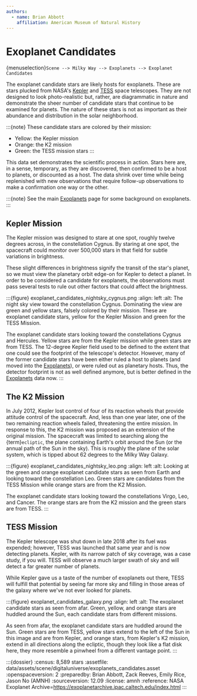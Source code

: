 ```yaml
---
authors:
  - name: Brian Abbott
    affiliation: American Museum of Natural History
---
```



# Exoplanet Candidates

{menuselection}`Scene --> Milky Way --> Exoplanets --> Exoplanet Candidates`


The exoplanet candidate stars are likely hosts for exoplanets. These are stars plucked from NASA's [Kepler](https://en.wikipedia.org/wiki/Kepler_space_telescope) and [TESS](https://en.wikipedia.org/wiki/Transiting_Exoplanet_Survey_Satellite) space telescopes. They are not designed to look photo-realistic but, rather, are diagrammatic in nature and demonstrate the sheer number of candidate stars that continue to be examined for planets. The nature of these stars is not as important as their abundance and distribution in the solar neighborhood.


:::{note}
These candidate stars are colored by their mission:
- Yellow: the Kepler mission
- Orange: the K2 mission
- Green: the TESS mission stars
:::

This data set demonstrates the scientific process in action. Stars here are, in a sense, temporary, as they are discovered, then confirmed to be a host to planets, or discounted as a host. The data shrink over time while being replenished with new observations that require follow-up observations to make a confirmation one way or the other.


:::{note}
See the main [Exoplanets](../index) page for some background on exoplanets.
:::



## Kepler Mission

The Kepler mission was designed to stare at one spot, roughly twelve degrees across, in the constellation Cygnus. By staring at one spot, the spacecraft could monitor over 500,000 stars in that field for subtle variations in brightness.

These slight differences in brightness signify the transit of the star's planet, so we must view the planetary orbit edge-on for Kepler to detect a planet. In order to be considered a candidate for exoplanets, the observations must pass several tests to rule out other factors that could affect the brightness.


:::{figure} exoplanet_candidates_nightsky_cygnus.png
:align: left
:alt: The night sky view toward the constellation Cygnus. Dominating the view are green and yellow stars, falsely colored by their mission. These are exoplanet candidate stars, yellow for the Kepler Mission and green for the TESS Mission.

The exoplanet candidate stars looking toward the constellations Cygnus and Hercules. Yellow stars are from the Kepler mission while green stars are from TESS. The 12-degree Kepler field used to be defined to the extent that one could see the footprint of the telescope's detector. However, many of the former candidate stars have been either ruled a host to planets (and moved into the [Exoplanets](../exoplanet-systems/index)), or were ruled out as planetary hosts. Thus, the detector footprint is not as well defined anymore, but is better defined in the [Exoplanets](../exoplanet-systems/index) data now.
:::


## The K2 Mission

In July 2012, Kepler lost control of four of its reaction wheels that provide attitude control of the spacecraft. And, less than one year later, one of the two remaining reaction wheels failed, threatening the entire mission. In response to this, the K2 mission was proposed as an extension of the original mission. The spacecraft was limited to searching along the {term}`ecliptic`, the plane containing Earth's orbit around the Sun (or the annual path of the Sun in the sky). This is roughly the plane of the solar system, which is tipped about 62 degrees to the Milky Way Galaxy.


:::{figure} exoplanet_candidates_nightsky_leo.png
:align: left
:alt: Looking at the green and orange exoplanet candidate stars as seen from Earth and looking toward the constellation Leo. Green stars are candidates from the TESS Mission while orange stars are from the K2 Mission.

The exoplanet candidate stars looking toward the constellations Virgo, Leo, and Cancer. The orange stars are from the K2 mission and the green stars are from TESS.
:::



## TESS Mission

The Kepler telescope was shut down in late 2018 after its fuel was expended; however, TESS was launched that same year and is now detecting planets. Kepler, with its narrow patch of sky coverage, was a case study, if you will. TESS will observe a much larger swath of sky and will detect a far greater number of planets.

While Kepler gave us a taste of the number of exoplanets out there, TESS will fulfill that potential by seeing far more sky and filling in those areas of the galaxy where we've not ever looked for planets.



:::{figure} exoplanet_candidates_galaxy.png
:align: left
:alt: The exoplanet candidate stars as seen from afar. Green, yellow, and orange stars are huddled around the Sun, each candidate stars from different missions.

As seen from afar, the exoplanet candidate stars are huddled around the Sun. Green stars are from TESS, yellow stars extend to the left of the Sun in this image and are from Kepler, and orange stars, from Kepler's K2 mission, extend in all directions along the ecliptic, though they look like a flat disk here, they more resemble a pinwheel from a different vantage point.
:::





:::{dossier}
:census: 8,589 stars
:assetfile: data/assets/scene/digitaluniverse/exoplanets_candidates.asset
:openspaceversion: 2
:preparedby: Brian Abbott, Zack Reeves, Emily Rice, Jason No (AMNH)
:sourceversion: 12.09
:license: amnh
:reference: NASA Exoplanet Archive=https://exoplanetarchive.ipac.caltech.edu/index.html
:::